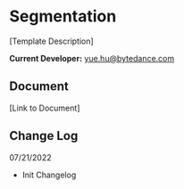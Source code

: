 # Segmentation

[Template Description]

**Current Developer:** yue.hu@bytedance.com


## Document

[Link to Document]


## Change Log

07/21/2022
- Init Changelog

